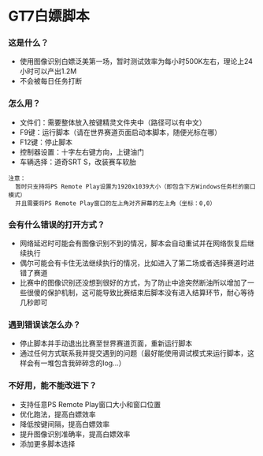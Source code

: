 # GT7白嫖脚本

### 这是什么？

- 使用图像识别白嫖泛美第一场，暂时测试效率为每小时500K左右，理论上24小时可以产出1.2M
- 不会被每日任务打断


### 怎么用？

- 文件们：需要整体放入按键精灵文件夹中（路径可以有中文）
- F9键：运行脚本（请在世界赛道页面启动本脚本，随便光标在哪）
- F12键：停止脚本
- 控制器设置：十字左右键方向，上键油门
- 车辆选择：道奇SRT S，改装赛车软胎

```
注意：
  暂时只支持将PS Remote Play设置为1920x1039大小（即包含下方Windows任务栏的窗口模式）
  并且需要将PS Remote Play窗口的左上角对齐屏幕的左上角（坐标：0,0）
```


### 会有什么错误的打开方式？

- 网络延迟时可能会有图像识别不到的情况，脚本会自动重试并在网络恢复后继续执行
- 偶尔可能会有卡住无法继续执行的情况，比如进入了第二场或者选择赛道时进错了赛道
- 比赛中的图像识别还没想到很好的方式，为了防止中途突然断油所以增加了一些很傻的保护机制，这可能导致比赛结束后脚本没有进入结算环节，耐心等待几秒即可


### 遇到错误该怎么办？

- 停止脚本并手动退出比赛至世界赛道页面，重新运行脚本
- 通过任何方式联系我并提交遇到的问题（最好能使用调试模式来运行脚本，这样会有一堆包含我碎碎念的log...）


### 不好用，能不能改进下？

- 支持任意PS Remote Play窗口大小和窗口位置
- 优化跑法，提高白嫖效率
- 降低按键间隔，提高白嫖效率
- 提升图像识别准确率，提高白嫖效率
- 添加更多脚本选择
